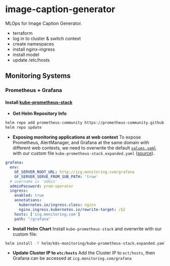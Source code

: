 # image-caption-generator
MLOps for Image Caption Generator.

- terraform
- log in to cluster & switch context
- create namespaces
- install nginx-ingress
- install model
- update /etc/hosts

## Monitoring Systems

### Prometheus + Grafana

#### Install [kube-prometheus-stack](https://github.com/prometheus-community/helm-charts/tree/main/charts/kube-prometheus-stack)

* **Get Helm Repository Info**
```sh
helm repo add prometheus-community https://prometheus-community.github.io/helm-charts
helm repo update
```
* **Exposing monitoring applications at web context**
To expose Prometheus, AlertManager, and Grafana at the same domain with different web contexts, we need to overwrite the default [`values.yaml`](https://github.com/prometheus-community/helm-charts/blob/main/charts/kube-prometheus-stack/values.yaml) with our custom file `kube-prometheus-stack.expanded.yaml` ([source](https://fabianlee.org/2022/07/02/prometheus-exposing-prometheus-grafana-as-ingress-for-kube-prometheus-stack/)).
```yaml
grafana:
  env:
    GF_SERVER_ROOT_URL: http://icg.monitoring.com/grafana
    GF_SERVER_SERVE_FROM_SUB_PATH: 'true'
  # username is 'admin'
  adminPassword: prom-operator
  ingress:
    enabled: true
    annotations:
      kubernetes.io/ingress.class: nginx
      nginx.ingress.kubernetes.io/rewrite-target: /$2
    hosts: ['icg.monitoring.com']
    path: "/grafana"
``` 
* **Install Helm Chart**
  Install `kube-prometheus-stack` and overwrite with our custom file:
```sh
helm install -f helm/k8s-monitoring/kube-prometheus-stack.expanded.yaml kube-prometheus-stack prometheus-community/kube-prometheus-stack
```

* **Update Cluster IP to `etc/hosts`**
  Add the Cluster IP to `ect/hosts`, then Grafana can be accessed at `icg.monitoring.com/grafana`
